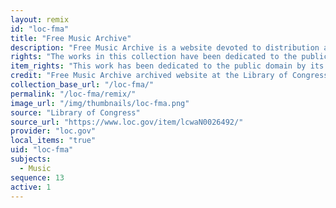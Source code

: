 ```yaml
---
layout: remix
id: "loc-fma"
title: "Free Music Archive"
description: "Free Music Archive is a website devoted to distribution and curation of rights-free music. The Library of Congress has archived this website as part of its Web Cultures Web Archive, which includes sites documenting the creation and sharing of emergent cultural traditions on the web."
rights: "The works in this collection have been dedicated to the public domain by their creators, thus are free to use and reuse without restriction. You can copy, modify, distribute and perform the works, even for commercial purposes, all without asking permission. Attribution is recommended but not required."
item_rights: "This work has been dedicated to the public domain by its creator, thus is free to use and reuse without restriction. You can copy, modify, distribute and perform the work, even for commercial purposes, all without asking permission. Attribution is recommended but not required."
credit: "Free Music Archive archived website at the Library of Congress, Web Archives Division."
collection_base_url: "/loc-fma/"
permalink: "/loc-fma/remix/"
image_url: "/img/thumbnails/loc-fma.png"
source: "Library of Congress"
source_url: "https://www.loc.gov/item/lcwaN0026492/"
provider: "loc.gov"
local_items: "true"
uid: "loc-fma"
subjects:
  - Music
sequence: 13
active: 1
---
```

